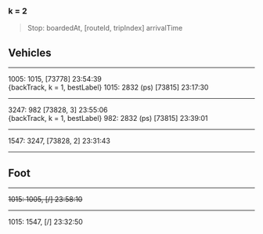 ### k = 2  
> Stop: boardedAt, [routeId, tripIndex] arrivalTime  

## Vehicles

---
1005: 1015, [73778] 23:54:39  
{backTrack, k = 1, bestLabel} 1015: 2832 (ps) [73815] 23:17:30  

---
3247: 982 [73828, 3] 23:55:06  
{backTrack, k = 1, bestLabel} 982: 2832 (ps) [73815] 23:39:01  

---
1547: 3247, [73828, 2] 23:31:43  

---
## Foot

---
~~1015: 1005, [/] 23:58:10~~  

---
1015: 1547, [/] 23:32:50  
